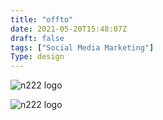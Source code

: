 ```yaml
---
title: "offto"
date: 2021-05-20T15:48:07Z
draft: false
tags: ["Social Media Marketing"]
Type: design
---
```


![n222 logo](/projects/offto/2.png)

![n222 logo](/projects/offto/1.png)


